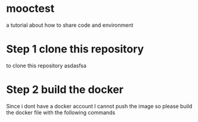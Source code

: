 # mooctest
a tutorial about how to share code and environment 
# Step 1 clone this repository
to clone this repository asdasfsa
# Step 2 build the docker
Since i dont have a docker account I cannot push the image so please build the docker file with the following commands 
